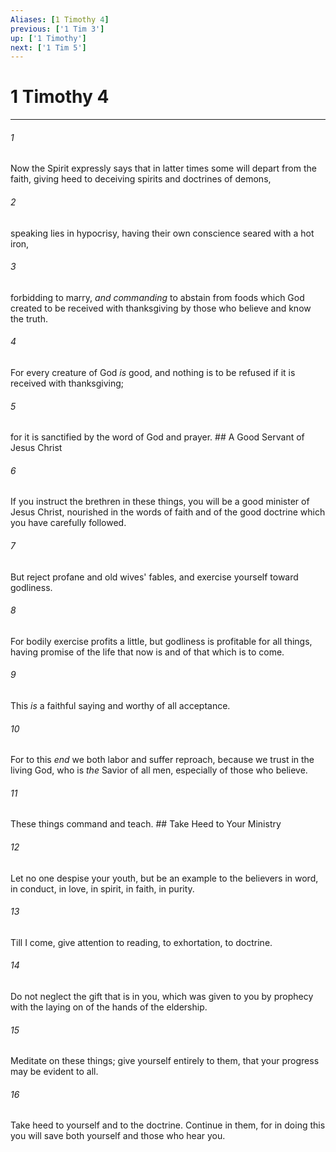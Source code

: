 ```yaml
---
Aliases: [1 Timothy 4]
previous: ['1 Tim 3']
up: ['1 Timothy']
next: ['1 Tim 5']
---
```

# 1 Timothy 4

***


###### 1 
Now the Spirit expressly says that in latter times some will depart from the faith, giving heed to deceiving spirits and doctrines of demons, 

###### 2 
speaking lies in hypocrisy, having their own conscience seared with a hot iron, 

###### 3 
forbidding to marry, _and commanding_ to abstain from foods which God created to be received with thanksgiving by those who believe and know the truth. 

###### 4 
For every creature of God _is_ good, and nothing is to be refused if it is received with thanksgiving; 

###### 5 
for it is sanctified by the word of God and prayer. ## A Good Servant of Jesus Christ 

###### 6 
If you instruct the brethren in these things, you will be a good minister of Jesus Christ, nourished in the words of faith and of the good doctrine which you have carefully followed. 

###### 7 
But reject profane and old wives' fables, and exercise yourself toward godliness. 

###### 8 
For bodily exercise profits a little, but godliness is profitable for all things, having promise of the life that now is and of that which is to come. 

###### 9 
This _is_ a faithful saying and worthy of all acceptance. 

###### 10 
For to this _end_ we both labor and suffer reproach, because we trust in the living God, who is _the_ Savior of all men, especially of those who believe. 

###### 11 
These things command and teach. ## Take Heed to Your Ministry 

###### 12 
Let no one despise your youth, but be an example to the believers in word, in conduct, in love, in spirit, in faith, in purity. 

###### 13 
Till I come, give attention to reading, to exhortation, to doctrine. 

###### 14 
Do not neglect the gift that is in you, which was given to you by prophecy with the laying on of the hands of the eldership. 

###### 15 
Meditate on these things; give yourself entirely to them, that your progress may be evident to all. 

###### 16 
Take heed to yourself and to the doctrine. Continue in them, for in doing this you will save both yourself and those who hear you.
